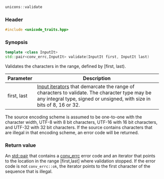 ```c++
unicons::validate
```

### Header

```c++
#include <unicode_traits.hpp>
```

### Synopsis
```c++
template <class InputIt>
std::pair<conv_errc,InputIt> validate(InputIt first, InputIt last) 
```

Validates the characters in the range, defined by [first, last).

Parameter   |Description
------------|------------------------------
first, last | [Input iterators](http://en.cppreference.com/w/cpp/concept/InputIterator) that demarcate the range of characters to validate. The character type may be any integral type, signed or unsigned, with size in bits of 8, 16 or 32. 

The source encoding scheme is assumed to be one-to-one with the character width, UTF-8 with 8 bit characters, UTF-16 with 16 bit characters, and UTF-32 with 32 bit characters. If the source contains characters that are illegal in that encoding scheme, an error code will be returned.

### Return value

An [std::pair](http://en.cppreference.com/w/cpp/utility/pair) that contains a [conv_errc](conv_errc) error code and an iterator that points to the location in the range [first,last] where validation stopped. If the error code is not `conv_errc::ok`, the iterator points to the first character of the sequence that is illegal.
